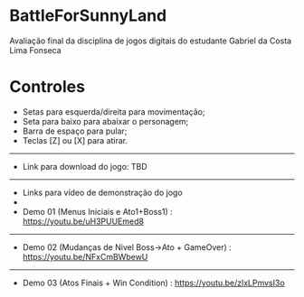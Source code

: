 # BattleForSunnyLand
 Avaliação final da disciplina de jogos digitais do estudante Gabriel da Costa Lima Fonseca

# Controles
* Setas para esquerda/direita para movimentação;
* Seta para baixo para abaixar o personagem;
* Barra de espaço para pular;
* Teclas [Z] ou [X] para atirar.
---------------------------------------------------------------------------------------------------
* Link para download do jogo: TBD
---------------------------------------------------------------------------------------------------
* Links para vídeo de demonstração do jogo
* 
* Demo 01 (Menus Iniciais e Ato1+Boss1) : https://youtu.be/uH3PUUEmed8
---------------------------------------------------------------------------------------------------
* Demo 02 (Mudanças de Nivel Boss->Ato + GameOver) : https://youtu.be/NFxCmBWbewU

---------------------------------------------------------------------------------------------------
* Demo 03 (Atos Finais + Win Condition) : https://youtu.be/zlxLPmvsI3o
